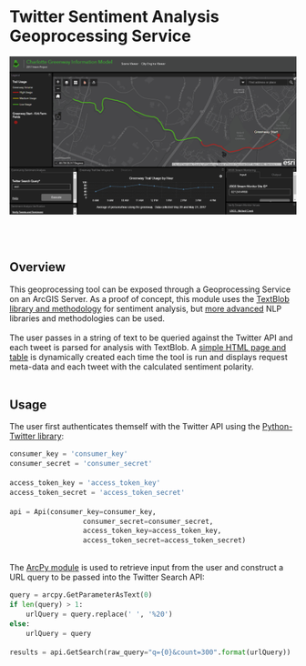 # Twitter Sentiment Analysis Geoprocessing Service
<img style="align:center" src="twitter_sentiment.gif"></img>


<br><br>
## Overview
This geoprocessing tool can be exposed through a Geoprocessing Service on an ArcGIS Server.  As a proof of concept, this module uses the <a href="https://textblob.readthedocs.io/en/dev/" target="_blank">TextBlob library and methodology</a> for sentiment analysis, but <a href="https://cloud.google.com/natural-language/" target="_blank">more advanced</a> NLP libraries and methodologies can be used. 
<br>
<br>
The user passes in a string of text to be queried against the Twitter API and each tweet is parsed for analysis with TextBlob.  A <a href="http://tghays.github.io/twitter_verification.html" target="_blank">simple HTML page and table</a> is dynamically created each time the tool is run and displays request meta-data and each tweet with the calculated sentiment polarity.
<br>
<br>
## Usage
The user first authenticates themself with the Twitter API using the <a href="https://github.com/bear/python-twitter">Python-Twitter library</a>:

```python
consumer_key = 'consumer_key'
consumer_secret = 'consumer_secret'

access_token_key = 'access_token_key'
access_token_secret = 'access_token_secret'

api = Api(consumer_key=consumer_key,
                  consumer_secret=consumer_secret,
                  access_token_key=access_token_key,
                  access_token_secret=access_token_secret)
```
<br>
The <a href="https://github.com/Esri/developer-support/tree/master/python/arcpy-python">ArcPy module</a> is used to retrieve input from the user and construct a URL query to be passed into the Twitter Search API:

```python
query = arcpy.GetParameterAsText(0)
if len(query) > 1:
    urlQuery = query.replace(' ', '%20')
else:
    urlQuery = query

results = api.GetSearch(raw_query="q={0}&count=300".format(urlQuery))
```
